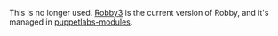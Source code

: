 This is no longer used. [Robby3](https://github.com/puppetlabs/robby3) is the
current version of Robby, and it's managed in
[puppetlabs-modules](https://github.com/puppetlabs/puppetlabs-modules/blob/production/site/profile/manifests/robby3.pp).
